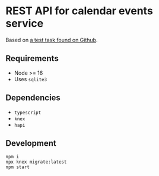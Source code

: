 # REST API for calendar events service

Based on [a test task found on Github](https://github.com/fs/test-tasks/tree/master/ruby#%D0%B2%D1%82%D0%BE%D1%80%D0%BE%D0%B5-%D1%82%D0%B5%D1%81%D1%82%D0%BE%D0%B2%D0%BE%D0%B5-%D0%B7%D0%B0%D0%B4%D0%B0%D0%BD%D0%B8%D0%B5).

## Requirements

- Node >= 16
- Uses `sqlite3`

## Dependencies

- `typescript`
- `knex`
- `hapi`

## Development

```shell
npm i
npx knex migrate:latest
npm start
```
